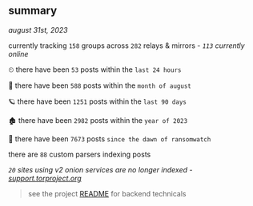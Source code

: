
## summary
_august 31st, 2023_

currently tracking `158` groups across `282` relays & mirrors - _`113` currently online_

⏲ there have been `53` posts within the `last 24 hours`

🦈 there have been `588` posts within the `month of august`

🪐 there have been `1251` posts within the `last 90 days`

🏚 there have been `2982` posts within the `year of 2023`

🦕 there have been `7673` posts `since the dawn of ransomwatch`

there are `88` custom parsers indexing posts

_`20` sites using v2 onion services are no longer indexed - [support.torproject.org](https://support.torproject.org/onionservices/v2-deprecation/)_

> see the project [README](https://github.com/joshhighet/ransomwatch#ransomwatch--) for backend technicals
